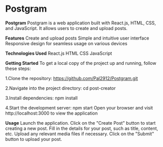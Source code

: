 # Postgram
**Postgram**
Postgram is a web application built with React.js, HTML, CSS, and JavaScript. It allows users to create and upload posts.

**Features**
Create and upload posts
Simple and intuitive user interface
Responsive design for seamless usage on various devices

**Technologies Used**
React.js
HTML
CSS
JavaScript

**Getting Started**
To get a local copy of the project up and running, follow these steps:

1.Clone the repository:
https://github.com/Pal2912/Postgram.git

2.Navigate into the project directory:
cd post-creator

3.Install dependencies:
npm install

4.Start the development server:
npm start
Open your browser and visit http://localhost:3000 to view the application

**Usage**
Launch the application.
Click on the "Create Post" button to start creating a new post.
Fill in the details for your post, such as title, content, etc.
Upload any relevant media files if necessary.
Click on the "Submit" button to upload your post.
